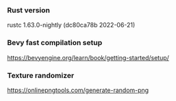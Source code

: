 ### Rust version

rustc 1.63.0-nightly (dc80ca78b 2022-06-21)

### Bevy fast compilation setup

https://bevyengine.org/learn/book/getting-started/setup/

### Texture randomizer

https://onlinepngtools.com/generate-random-png